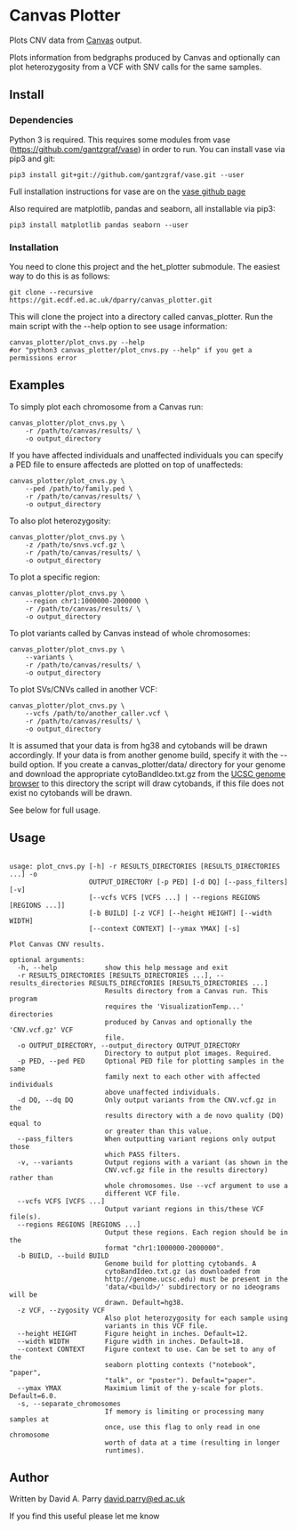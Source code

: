 # Canvas Plotter

Plots CNV data from [Canvas](https://github.com/Illumina/canvas) output.

Plots information from bedgraphs produced by Canvas and optionally can plot
heterozygosity from a VCF with SNV calls for the same samples.

## Install

### Dependencies

Python 3 is required. This requires some modules from vase
(https://github.com/gantzgraf/vase) in order to run. You can install vase via
pip3 and git:

    pip3 install git+git://github.com/gantzgraf/vase.git --user

Full installation instructions for vase are on the [vase github page](https://github.com/gantzgraf/vase.git)

Also required are matplotlib, pandas and seaborn, all installable via pip3:

    pip3 install matplotlib pandas seaborn --user

### Installation

You need to clone this project and the het_plotter submodule. The easiest way to
do this is as follows:

    git clone --recursive https://git.ecdf.ed.ac.uk/dparry/canvas_plotter.git

This will clone the project into a directory called canvas_plotter. Run the main
script with the --help option to see usage information:

    canvas_plotter/plot_cnvs.py --help
    #or "python3 canvas_plotter/plot_cnvs.py --help" if you get a permissions error

## Examples

To simply plot each chromosome from a Canvas run:

    canvas_plotter/plot_cnvs.py \
        -r /path/to/canvas/results/ \
        -o output_directory

If you have affected individuals and unaffected individuals you can specify a 
PED file to ensure affecteds are plotted on top of unaffecteds:

    canvas_plotter/plot_cnvs.py \
        --ped /path/to/family.ped \
        -r /path/to/canvas/results/ \
        -o output_directory

To also plot heterozygosity:

    canvas_plotter/plot_cnvs.py \
        -z /path/to/snvs.vcf.gz \
        -r /path/to/canvas/results/ \
        -o output_directory

To plot a specific region:

    canvas_plotter/plot_cnvs.py \
        --region chr1:1000000-2000000 \
        -r /path/to/canvas/results/ \
        -o output_directory

To plot variants called by Canvas instead of whole chromosomes:

    canvas_plotter/plot_cnvs.py \
        --variants \
        -r /path/to/canvas/results/ \
        -o output_directory

To plot SVs/CNVs called in another VCF:

    canvas_plotter/plot_cnvs.py \
        --vcfs /path/to/another_caller.vcf \
        -r /path/to/canvas/results/ \
        -o output_directory

It is assumed that your data is from hg38 and cytobands will be drawn
accordingly. If your data is from another genome build, specify it with the
--build option. If you create a canvas_plotter/data/<genome> directory for your
genome and download the appropriate cytoBandIdeo.txt.gz from the 
[UCSC genome browser](http://genome.ucsc.edu) to this directory the script will
draw cytobands, if this file does not exist no cytobands will be drawn.

See below for full usage.

## Usage

~~~~

usage: plot_cnvs.py [-h] -r RESULTS_DIRECTORIES [RESULTS_DIRECTORIES ...] -o
                    OUTPUT_DIRECTORY [-p PED] [-d DQ] [--pass_filters] [-v]
                    [--vcfs VCFS [VCFS ...] | --regions REGIONS [REGIONS ...]]
                    [-b BUILD] [-z VCF] [--height HEIGHT] [--width WIDTH]
                    [--context CONTEXT] [--ymax YMAX] [-s]

Plot Canvas CNV results.

optional arguments:
  -h, --help            show this help message and exit
  -r RESULTS_DIRECTORIES [RESULTS_DIRECTORIES ...], --results_directories RESULTS_DIRECTORIES [RESULTS_DIRECTORIES ...]
                        Results directory from a Canvas run. This program
                        requires the 'VisualizationTemp...' directories
                        produced by Canvas and optionally the 'CNV.vcf.gz' VCF
                        file.
  -o OUTPUT_DIRECTORY, --output_directory OUTPUT_DIRECTORY
                        Directory to output plot images. Required.
  -p PED, --ped PED     Optional PED file for plotting samples in the same
                        family next to each other with affected individuals
                        above unaffected individuals.
  -d DQ, --dq DQ        Only output variants from the CNV.vcf.gz in the
                        results directory with a de novo quality (DQ) equal to
                        or greater than this value.
  --pass_filters        When outputting variant regions only output those
                        which PASS filters.
  -v, --variants        Output regions with a variant (as shown in the
                        CNV.vcf.gz file in the results directory) rather than
                        whole chromosomes. Use --vcf argument to use a
                        different VCF file.
  --vcfs VCFS [VCFS ...]
                        Output variant regions in this/these VCF file(s).
  --regions REGIONS [REGIONS ...]
                        Output these regions. Each region should be in the
                        format "chr1:1000000-2000000".
  -b BUILD, --build BUILD
                        Genome build for plotting cytobands. A
                        cytoBandIdeo.txt.gz (as downloaded from
                        http://genome.ucsc.edu) must be present in the
                        'data/<build>/' subdirectory or no ideograms will be
                        drawn. Default=hg38.
  -z VCF, --zygosity VCF
                        Also plot heterozygosity for each sample using
                        variants in this VCF file.
  --height HEIGHT       Figure height in inches. Default=12.
  --width WIDTH         Figure width in inches. Default=18.
  --context CONTEXT     Figure context to use. Can be set to any of the
                        seaborn plotting contexts ("notebook", "paper",
                        "talk", or "poster"). Default="paper".
  --ymax YMAX           Maximium limit of the y-scale for plots. Default=6.0.
  -s, --separate_chromosomes
                        If memory is limiting or processing many samples at
                        once, use this flag to only read in one chromosome
                        worth of data at a time (resulting in longer
                        runtimes).
~~~~

## Author

Written by David A. Parry david.parry@ed.ac.uk

If you find this useful please let me know


